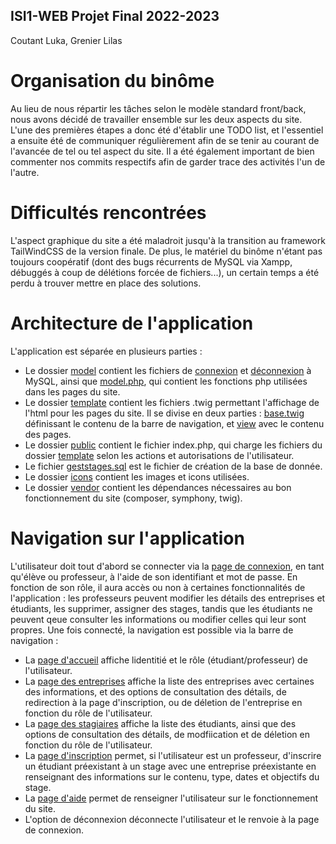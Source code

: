 ## ISI1-WEB Projet Final 2022-2023
Coutant Luka, 
Grenier Lilas

# Organisation du binôme 

Au lieu de nous répartir les tâches selon le modèle standard front/back, nous avons décidé de travailler ensemble sur les deux aspects du site. L'une des premières étapes a donc été d'établir une TODO list, et l'essentiel a ensuite été de communiquer régulièrement afin de se tenir au courant de l'avancée de tel ou tel aspect du site. Il a été également important de bien commenter nos commits respectifs afin de garder trace des activités l'un de l'autre.

# Difficultés rencontrées

L'aspect graphique du site a été maladroit jusqu'à la transition au framework TailWindCSS de la version finale. De plus, le matériel du binôme n'étant pas toujours coopératif (dont des bugs récurrents de MySQL via Xampp, débuggés à coup de délétions forcée de fichiers...), un certain temps a été perdu à trouver mettre en place des solutions.

# Architecture de l'application

L'application est séparée en plusieurs parties : 
- Le dossier [model](model) contient les fichiers de [connexion](model\connect.php) et [déconnexion](model\close.php) à MySQL, ainsi que [model.php](model\model.php), qui contient les fonctions php utilisées dans les pages du site.
- Le dossier [template](template) contient les fichiers .twig permettant l'affichage de l'html pour les pages du site. Il se divise en deux parties : [base.twig](template\base.twig) définissant le contenu de la barre de navigation, et [view](template\view) avec le contenu des pages.
- Le dossier [public](public) contient le fichier index.php, qui charge les fichiers du dossier [template](template) selon les actions et autorisations de l'utilisateur.
- Le fichier [geststages.sql](geststages.sql) est le fichier de création de la base de donnée.
- Le dossier [icons](icons) contient les images et icons utilisées.
- Le dossier [vendor](vendor) contient les dépendances nécessaires au bon fonctionnement du site (composer, symphony, twig).

# Navigation sur l'application
L'utilisateur doit tout d'abord se connecter via la [page de connexion](template\view\connexion.twig), en tant qu'élève ou professeur, à l'aide de son identifiant et mot de passe. En fonction de son rôle, il aura accès ou non à certaines fonctionnalités de l'application : les professeurs peuvent modifier les détails des entreprises et étudiants, les supprimer, assigner des stages, tandis que les étudiants ne peuvent qeue consulter les informations ou modifier celles qui leur sont propres. Une fois connecté, la navigation est possible via la barre de navigation :
- La [page d'accueil](template\view\accueil.twig) affiche lidentitié et le rôle (étudiant/professeur) de l'utilisateur.
- La [page des entreprises](template\view\entreprise.twig) affiche la liste des entreprises avec certaines des informations, et des options de consultation des détails, de redirection à la page d'inscription, ou de déletion de l'entreprise en fonction du rôle de l'utilisateur.
- La [page des stagiaires](template\view\stagiaire.twig) affiche la liste des étudiants, ainsi que des options de consultation des détails, de modfiication et de déletion en fonction du rôle de l'utilisateur.
- La [page d'inscription](template\view\inscription.twig) permet, si l'utilisateur est un professeur, d'inscrire un étudiant préexistant à un stage avec une entreprise préexistante en renseignant des informations sur le contenu, type, dates et objectifs du stage.
- La [page d'aide](template\view\aide.twig) permet de renseigner l'utilisateur sur le fonctionnement du site.
- L'option de déconnexion déconnecte l'utilisateur et le renvoie à la page de connexion.